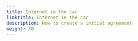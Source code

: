 ```yaml
---
title: Internet in the car
linktitle: Internet in the car
description: How to create a initial agreement
weight: 30
---
```


